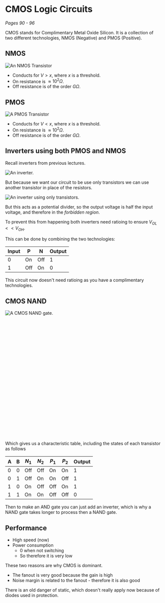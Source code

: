 # CMOS Logic Circuits

*Pages 90 - 96*

CMOS stands for Complimentary Metal Oxide Silicon. It is a collection of two different technologies, NMOS (Negative) and PMOS (Positive).

## NMOS

![An NMOS Transistor](NMOS.png)

* Conducts for $V > x$, where $x$ is a threshold.
* On resistance is $\approx 10^2\Omega$.
* Off resistance is of the order $G\Omega$.

## PMOS

![A PMOS Transistor](PMOS.png)

* Conducts for $V < x$, where $x$ is a threshold.
* On resistance is $\approx 10^2\Omega$.
* Off resistance is of the order $G\Omega$.

## Inverters using both PMOS and NMOS

Recall inverters from previous lectures.

![An inverter.](Inverter_R.png)

But because we want our circuit to be use only transistors we can use another transistor in place of the resistors. 

![An inverter using only transistors.](Inverter_T.png)

But this acts as a potential divider, so the output voltage is half the input voltage, and therefore in the *forbidden region*.

To prevent this from happening both inverters need ratioing to ensure $V_{OL}<<V_{OH}$.

This can be done by combining the two technologies:

<!--Hack so pandoc works-->
<!--![A CMOS inverter.](Inverter_C.png)-->

| Input | P | N | Output |
|-------|---|---|--------|
|  0    |On |Off|1       |
|  1    |Off|On |0       |

This circuit now doesn't need ratioing as you have a complimentary technologies. 

## CMOS NAND

![A CMOS NAND gate.](NAND.png)

<br><br><br><br><br><br><br><br><br><br><br><br><br><br><br><br><br><br><br><br><br><br>

Which gives us a characteristic table, including the states of each transistor as follows

| A | B | $N_1$ | $N_2$ | $P_1$ | $P_2$ | Output |
|---|---|-------|-------|-------|-------|--------|
| 0 | 0 | Off   | Off   | On    | On    | 1      |
| 0 | 1 | Off   | On    | On    | Off   | 1      |
| 1 | 0 | On    | Off   | Off   | On    | 1      |
| 1 | 1 | On    | On    | Off   | Off   | 0      |

Then to make an AND gate you can just add an inverter, which is why a NAND gate takes longer to process then a NAND gate.

## Performance

* High speed (now)
* Power consumption
    * 0 when not switching
    * So therefore it is very low

These two reasons are why CMOS is dominant.

* The fanout is very good because the gain is high
* Noise margin is related to the fanout - therefore it is also good

There is an old danger of static, which doesn't really apply now because of diodes used in protection.
